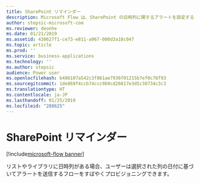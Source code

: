 ```yaml
---
title: SharePoint リマインダー
description: Microsoft Flow は、SharePoint の日時列に関するアラートを設定するために使用できます。
author: stepsic-microsoft-com
ms.reviewer: deonhe
ms.date: 01/21/2019
ms.assetid: 430627f1-ce73-e811-a967-000d3a18c047
ms.topic: article
ms.prod: ''
ms.service: business-applications
ms.technology: ''
ms.author: stepsic
audience: Power user
ms.openlocfilehash: b486107a542c3f861ae7936f01215b7ef0c76f93
ms.sourcegitcommit: 1de869f4ccb74ccc9b9cd26817e3d5c30734c3c3
ms.translationtype: HT
ms.contentlocale: ja-JP
ms.lasthandoff: 01/25/2019
ms.locfileid: "288625"
---
```

# <a name="sharepoint-remind-me"></a>SharePoint リマインダー


[!include[microsoft-flow banner](../includes/microsoft-flow.md)]

リストやライブラリに日時列がある場合、ユーザーは選択された列の日付に基づいてアラートを送信するフローをすばやくプロビジョニングできます。